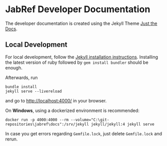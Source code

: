 # JabRef Developer Documentation

The developer documentation is created using the Jekyll Theme [Just the Docs](https://just-the-docs.github.io/just-the-docs/).

## Local Development

For local development, follow the [Jekyll installation instructions](https://jekyllrb.com/docs/installation/).
Installing the latest version of ruby followed by `gem install bundler` should be enough.

Afterwards, run

```terminal
bundle install
jekyll serve --livereload
```

and go to <http://localhost:4000/> in your browser.

On **Windows**, using a dockerized environment is recommended:

```terminal
docker run -p 4000:4000 --rm --volume="C:\git-repositories\jabref\docs":/srv/jekyll jekyll/jekyll:4 jekyll serve
```

In case you get errors regarding `Gemfile.lock`, just delete `Gemfile.lock` and rerun.
